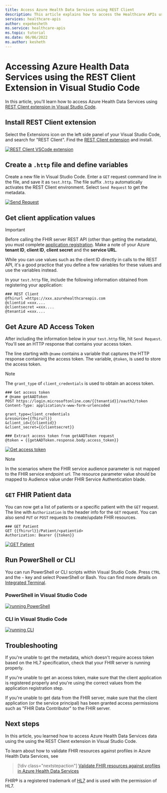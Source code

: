 ```yaml
---
title: Access Azure Health Data Services using REST Client
description: This article explains how to access the Healthcare APIs using the REST Client extension in VS Code
services: healthcare-apis
author: expekesheth
ms.service: healthcare-apis
ms.topic: tutorial
ms.date: 06/06/2022
ms.author: kesheth
---
```


# Accessing Azure Health Data Services using the REST Client Extension in Visual Studio Code

In this article, you'll learn how to access Azure Health Data Services using [REST Client extension in Visual Studio Code](https://marketplace.visualstudio.com/items?itemName=humao.rest-client).

## Install REST Client extension

Select the Extensions icon on the left side panel of your Visual Studio Code, and search for "REST Client". Find the [REST Client extension](https://marketplace.visualstudio.com/items?itemName=humao.rest-client) and install.

[ ![REST Client VSCode extension](media/rest-install.png) ](media/rest-install.png#lightbox)

## Create a `.http` file and define variables

Create a new file in Visual Studio Code. Enter a `GET` request command line in the file, and save it as `test.http`. The file suffix `.http` automatically activates the REST Client environment. Select `Send Request` to get the metadata. 

[ ![Send Request](media/rest-send-request.png) ](media/rest-send-request.png#lightbox)

## Get client application values

> [!Important]
> Before calling the FHIR server REST API (other than getting the metadata), you must complete [application registration](../register-application.md). Make a note of your Azure **tenant ID**, **client ID**, **client secret** and the **service URL**.

While you can use values such as the client ID directly in calls to the REST API, it's a good practice that you define a few variables for these values and use the variables instead.

In your `test.http` file, include the following information obtained from registering your application: 

```
### REST Client
@fhirurl =https://xxx.azurehealthcareapis.com
@clientid =xxx....
@clientsecret =xxx....
@tenantid =xxx....
```

## Get Azure AD Access Token

After including the information below in your `test.http` file, hit `Send Request`. You'll see an HTTP response that contains your access token.

The line starting with `@name` contains a variable that captures the HTTP response containing the access token. The variable, `@token`, is used to store the access token.

>[!Note] 
>The `grant_type` of `client_credentials` is used to obtain an access token.

```
### Get access token 
# @name getAADToken 
POST https://login.microsoftonline.com/{{tenantid}}/oauth2/token
Content-Type: application/x-www-form-urlencoded

grant_type=client_credentials
&resource={{fhirurl}}
&client_id={{clientid}}
&client_secret={{clientsecret}}

### Extract access token from getAADToken request
@token = {{getAADToken.response.body.access_token}}
```

[ ![Get access token](media/rest-config.png) ](media/rest-config.png#lightbox)

> [!NOTE] 
> In the scenarios where the FHIR service audience parameter is not mapped to the FHIR service endpoint url. The resource parameter value should be mapped to Audience value under FHIR Service Authentication blade.

## `GET` FHIR Patient data

You can now get a list of patients or a specific patient with the `GET` request. The line with `Authorization` is the header info for the `GET` request. You can also send `PUT` or `POST` requests to create/update FHIR resources.

```
### GET Patient 
GET {{fhirurl}}/Patient/<patientid>
Authorization: Bearer {{token}}
```

[ ![GET Patient](media/rest-patient.png) ](media/rest-patient.png#lightbox)

## Run PowerShell or CLI

You can run PowerShell or CLI scripts within Visual Studio Code. Press `CTRL` and the `~` key and select PowerShell or Bash. You can find more details on [Integrated Terminal](https://code.visualstudio.com/docs/editor/integrated-terminal).

### PowerShell in Visual Studio Code
[ ![running PowerShell](media/rest-powershell.png) ](media/rest-powershell.png#lightbox)

### CLI in Visual Studio Code
[ ![running CLI](media/rest-cli.png) ](media/rest-cli.png#lightbox)

## Troubleshooting

If you're unable to get the metadata, which doesn't require access token based on the HL7 specification, check that your FHIR server is running properly.

If you're unable to get an access token, make sure that the client application is registered properly and you're using the correct values from the application registration step.

If you're unable to get data from the FHIR server, make sure that the client application (or the service principal) has been granted access permissions such as "FHIR Data Contributor" to the FHIR server.

## Next steps

In this article, you learned how to access Azure Health Data Services data using the using the REST Client extension in Visual Studio Code.

To learn about how to validate FHIR resources against profiles in Azure Health Data Services, see 

>[!div class="nextstepaction"]
>[Validate FHIR resources against profiles in Azure Health Data Services](validation-against-profiles.md)

FHIR&#174; is a registered trademark of [HL7](https://hl7.org/fhir/) and is used with the permission of HL7.
